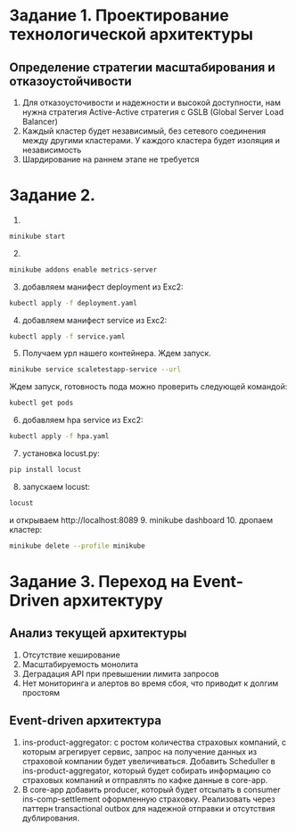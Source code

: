 # Задание 1. Проектирование технологической архитектуры

## Определение стратегии масштабирования и отказоустойчивости

1. Для отказоусточивости и надежности и высокой доступности, нам нужна стратегия Active-Active стратегия с GSLB (Global Server Load Balancer)
2. Каждый кластер будет независимый, без сетевого соединения между другими кластерами. У каждого кластера будет изоляция и независимость
3. Шардирование на раннем этапе не требуется

# Задание 2. 

1. 
```bash
minikube start
```
2. 
```bash
minikube addons enable metrics-server
```
3. добавляем манифест deployment из Exc2: 
```bash
kubectl apply -f deployment.yaml
```
4. добавляем манифест service из Exc2:  
```bash 
kubectl apply -f service.yaml
```
5. Получаем урл нашего контейнера. Ждем запуск.
```bash 
minikube service scaletestapp-service --url
```
Ждем запуск, готовность пода можно проверить следующей командой:
```bash 
kubectl get pods
```
6. добавляем hpa service из Exc2:
```bash 
kubectl apply -f hpa.yaml
```
7. установка locust.py:
```bash 
pip install locust
```
8. запускаем locust:
```bash
locust
```
и открываем http://localhost:8089
9. minikube dashboard
10. дропаем кластер:
```bash
minikube delete --profile minikube
```

# Задание 3. Переход на Event-Driven архитектуру

##  Анализ текущей архитектуры

1. Отсутствие кеширование
2. Масштабируемость монолита
3. Деградация API при превышении лимита запросов
4. Нет мониторинга и алертов во время сбоя, что приводит к долгим простоям

## Event-driven архитектура

1. ins-product-aggregator: с ростом количества страховых компаний,
с которым агрегирует сервис, запрос на получение данных из страховой компании будет увеличиваться.
Добавить Scheduller в ins-product-aggregator, который будет собирать информацию со страховых компаний
и отправлять по кафке данные в core-app.
2. В core-app добавить producer, который будет отсылать в consumer ins-comp-settlement оформленную страховку.
Реализовать через паттерн transactional outbox для надежной отправки и отсутствия дублирования.
